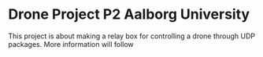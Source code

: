 # Drone Project P2 Aalborg University
This project is about making a relay box for controlling a drone through UDP packages.
More information will follow


